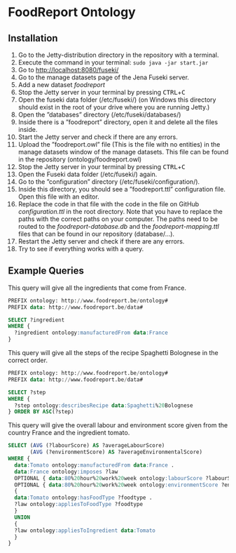 # FoodReport Ontology

## Installation

1. Go to the Jetty-distribution directory in the repository with a terminal.
2. Execute the command in your terminal:  ```sudo java -jar start.jar```
3. Go to [http://localhost:8080/fuseki/](http://localhost:8080/fuseki/)
4. Go to the manage datasets page of the Jena Fuseki server.
5. Add a new dataset _foodreport_
6. Stop the Jetty server in your terminal by pressing <kbd>CTRL</kbd>+<kbd>C</kbd>
7. Open the fuseki data folder (/etc/fuseki/) (on Windows this directory should exist in the root of your drive where you are running Jetty.)
8. Open the ”databases” directory (/etc/fuseki/databases/)
9. Inside there is a ”foodreport” directory, open it and delete all the files inside.
10. Start the Jetty server and check if there are any errors.
11. Upload the ”foodreport.owl” file (This is the file with no entities) in the manage datasets window of the manage datasets. This file can be found in the repository (ontology/foodreport.owl)
12. Stop the Jetty server in your terminal by pressing <kbd>CTRL</kbd>+<kbd>C</kbd>
13. Open the Fuseki data folder (/etc/fuseki/) again.
14. Go to the ”configuration” directory (/etc/fuseki/configuration/).
15. Inside this directory, you should see a ”foodreport.ttl” configuration file. Open this file with an editor.
16. Replace the code in that file with the code in the file on GitHub _configuration.ttl_ in the root directory. Note that you have to replace the paths with the correct paths on your computer. The paths need to be routed to the _foodreport-database.db_ and the _foodreport-mapping.ttl_ files that can be found in our repository (database/...).
17. Restart the Jetty server and check if there are any errors.
18. Try to see if everything works with a query.

## Example Queries

This query will give all the ingredients that come from France.

```sql
PREFIX ontology: http://www.foodreport.be/ontology#
PREFIX data: http://www.foodreport.be/data#

SELECT ?ingredient
WHERE {
  ?ingredient ontology:manufacturedFrom data:France
}
```

This query will give all the steps of the recipe Spaghetti Bolognese in the correct order.

```sql
PREFIX ontology: http://www.foodreport.be/ontology#
PREFIX data: http://www.foodreport.be/data#

SELECT ?step
WHERE {
  ?step ontology:describesRecipe data:Spaghetti%20Bolognese
} ORDER BY ASC(?step)
```

This query will give the overall labour and environment score given from the country France and the ingredient tomato.

```sql
SELECT (AVG (?labourScore) AS ?averageLabourScore)
       (AVG (?environmentScore) AS ?averageEnvironmentalScore)
WHERE {
  data:Tomato ontology:manufacturedFrom data:France .
  data:France ontology:imposes ?law
  OPTIONAL { data:80%20hour%20work%20week ontology:labourScore ?labourScore }
  OPTIONAL { data:80%20hour%20work%20week ontology:environmentScore ?environmentScore }
  {
  data:Tomato ontology:hasFoodType ?foodtype .
  ?law ontology:appliesToFoodType ?foodtype
  }
  UNION
  {
  ?law ontology:appliesToIngredient data:Tomato
  }
}
```
